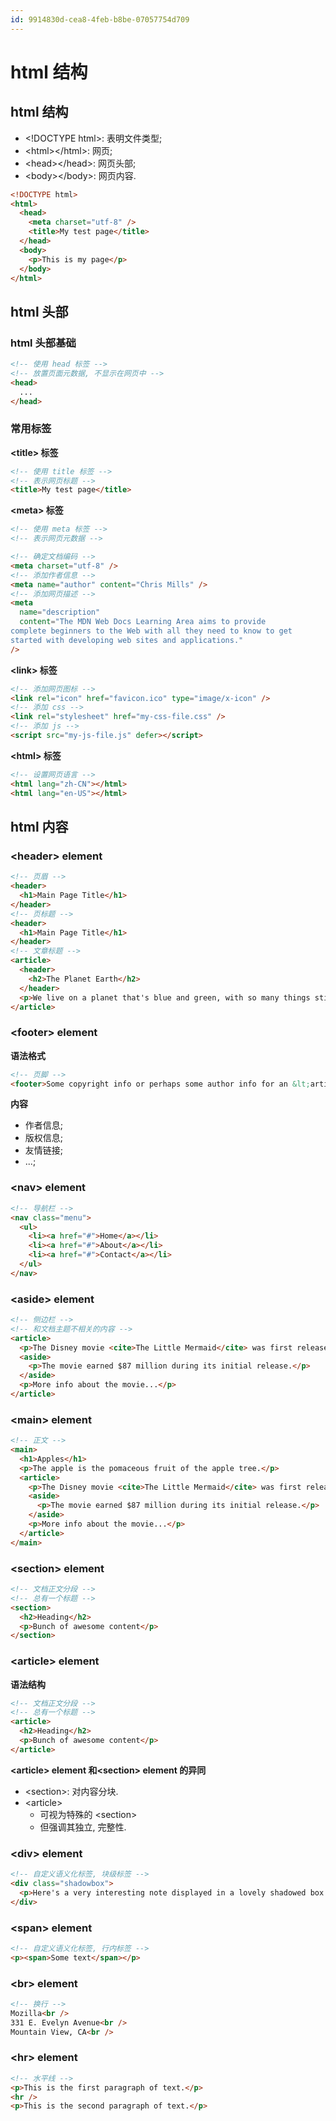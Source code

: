```yaml
---
id: 9914830d-cea8-4feb-b8be-07057754d709
---
```


# html 结构

## html 结构

- \<!DOCTYPE html\>: 表明文件类型;
- \<html\>\</html\>: 网页;
- \<head\>\</head\>: 网页头部;
- \<body\>\</body\>: 网页内容.

```html
<!DOCTYPE html>
<html>
  <head>
    <meta charset="utf-8" />
    <title>My test page</title>
  </head>
  <body>
    <p>This is my page</p>
  </body>
</html>
```

## html 头部

### html 头部基础

```html
<!-- 使用 head 标签 -->
<!-- 放置页面元数据, 不显示在网页中 -->
<head>
  ...
</head>
```

### 常用标签

**\<title\> 标签**

```html
<!-- 使用 title 标签 -->
<!-- 表示网页标题 -->
<title>My test page</title>
```

**\<meta\> 标签**

```html
<!-- 使用 meta 标签 -->
<!-- 表示网页元数据 -->

<!-- 确定文档编码 -->
<meta charset="utf-8" />
<!-- 添加作者信息 -->
<meta name="author" content="Chris Mills" />
<!-- 添加网页描述 -->
<meta
  name="description"
  content="The MDN Web Docs Learning Area aims to provide
complete beginners to the Web with all they need to know to get
started with developing web sites and applications."
/>
```

**\<link\> 标签**

```html
<!-- 添加网页图标 -->
<link rel="icon" href="favicon.ico" type="image/x-icon" />
<!-- 添加 css -->
<link rel="stylesheet" href="my-css-file.css" />
<!-- 添加 js -->
<script src="my-js-file.js" defer></script>
```

**\<html\> 标签**

```html
<!-- 设置网页语言 -->
<html lang="zh-CN"></html>
<html lang="en-US"></html>
```

## html 内容

### \<header\> element

```html
<!-- 页眉 -->
<header>
  <h1>Main Page Title</h1>
</header>
<!-- 页标题 -->
<header>
  <h1>Main Page Title</h1>
</header>
<!-- 文章标题 -->
<article>
  <header>
    <h2>The Planet Earth</h2>
  </header>
  <p>We live on a planet that's blue and green, with so many things still unseen.</p>
</article>
```

### \<footer\> element

**语法格式**

```html
<!-- 页脚 -->
<footer>Some copyright info or perhaps some author info for an &lt;article&gt;?</footer>
```

**内容**

- 作者信息;
- 版权信息;
- 友情链接;
- ...;

### \<nav\> element

```html
<!-- 导航栏 -->
<nav class="menu">
  <ul>
    <li><a href="#">Home</a></li>
    <li><a href="#">About</a></li>
    <li><a href="#">Contact</a></li>
  </ul>
</nav>
```

### \<aside\> element

```html
<!-- 侧边栏 -->
<!-- 和文档主题不相关的内容 -->
<article>
  <p>The Disney movie <cite>The Little Mermaid</cite> was first released to theatres in 1989.</p>
  <aside>
    <p>The movie earned $87 million during its initial release.</p>
  </aside>
  <p>More info about the movie...</p>
</article>
```

### \<main\> element

```html
<!-- 正文 -->
<main>
  <h1>Apples</h1>
  <p>The apple is the pomaceous fruit of the apple tree.</p>
  <article>
    <p>The Disney movie <cite>The Little Mermaid</cite> was first released to theatres in 1989.</p>
    <aside>
      <p>The movie earned $87 million during its initial release.</p>
    </aside>
    <p>More info about the movie...</p>
  </article>
</main>
```

### \<section\> element

```html
<!-- 文档正文分段 -->
<!-- 总有一个标题 -->
<section>
  <h2>Heading</h2>
  <p>Bunch of awesome content</p>
</section>
```

### \<article\> element

**语法结构**

```html
<!-- 文档正文分段 -->
<!-- 总有一个标题 -->
<article>
  <h2>Heading</h2>
  <p>Bunch of awesome content</p>
</article>
```

**\<article\> element 和\<section\> element 的异同**

- \<section\>: 对内容分块.
- \<article\>
  - 可视为特殊的 \<section\>
  - 但强调其独立, 完整性.

### \<div\> element

```html
<!-- 自定义语义化标签, 块级标签 -->
<div class="shadowbox">
  <p>Here's a very interesting note displayed in a lovely shadowed box.</p>
</div>
```

### \<span\> element

```html
<!-- 自定义语义化标签, 行内标签 -->
<p><span>Some text</span></p>
```

### \<br\> element

```html
<!-- 换行 -->
Mozilla<br />
331 E. Evelyn Avenue<br />
Mountain View, CA<br />
```

### \<hr\> element

```html
<!-- 水平线 -->
<p>This is the first paragraph of text.</p>
<hr />
<p>This is the second paragraph of text.</p>
```
